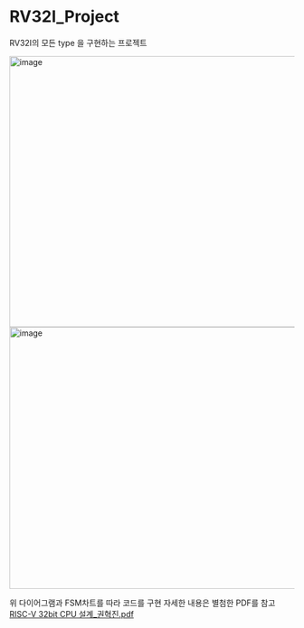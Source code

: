 # RV32I_Project

RV32I의 모든 type 을 구현하는 프로젝트

<img width="842" height="479" alt="image" src="https://github.com/user-attachments/assets/7d53dbd4-5961-459b-9f58-ea485a1cf50a" />


<img width="736" height="463" alt="image" src="https://github.com/user-attachments/assets/2c3b0d7e-e46d-4975-94a0-f45f5c979a1f" />

위 다이어그램과 FSM차트를 따라 코드를 구현 
자세한 내용은 별첨한 PDF를 참고
[RISC-V 32bit CPU 설계_권혁진.pdf](https://github.com/user-attachments/files/21959795/RISC-V.32bit.CPU._.pdf)
